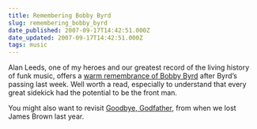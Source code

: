 ```yaml
---
title: Remembering Bobby Byrd
slug: remembering_bobby_byrd
date_published: 2007-09-17T14:42:51.000Z
date_updated: 2007-09-17T14:42:51.000Z
tags: music
---
```


Alan Leeds, one of my heroes and our greatest record of the living history of funk music, offers a [warm remembrance of Bobby Byrd](http://blog.myspace.com/index.cfm?fuseaction=blog.view&amp;friendID=59289853&amp;blogID=310364391) after Byrd’s passing last week. Well worth a read, especially to understand that every great sidekick had the potential to be the front man.

You might also want to revisit [Goodbye, Godfather](http://www.dashes.com/anil/2006/12/goodbye-godfather.html), from when we lost James Brown last year.
